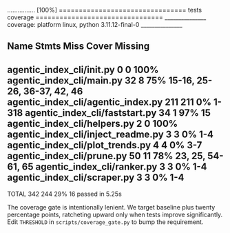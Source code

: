 ................                                                         [100%]
================================ tests coverage ================================
_______________ coverage: platform linux, python 3.11.12-final-0 _______________

Name                                 Stmts   Miss  Cover   Missing
------------------------------------------------------------------
agentic_index_cli/__init__.py            0      0   100%
agentic_index_cli/__main__.py           32      8    75%   15-16, 25-26, 36-37, 42, 46
agentic_index_cli/agentic_index.py     211    211     0%   1-318
agentic_index_cli/faststart.py          34      1    97%   15
agentic_index_cli/helpers.py             2      0   100%
agentic_index_cli/inject_readme.py       3      3     0%   1-4
agentic_index_cli/plot_trends.py         4      4     0%   3-7
agentic_index_cli/prune.py              50     11    78%   23, 25, 54-61, 65
agentic_index_cli/ranker.py              3      3     0%   1-4
agentic_index_cli/scraper.py             3      3     0%   1-4
------------------------------------------------------------------
TOTAL                                  342    244    29%
16 passed in 5.25s

The coverage gate is intentionally lenient. We target baseline plus twenty
percentage points, ratcheting upward only when tests improve significantly.
Edit `THRESHOLD` in `scripts/coverage_gate.py` to bump the requirement.
